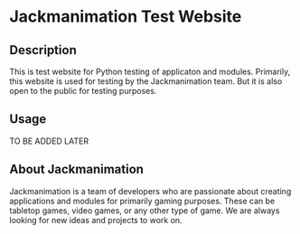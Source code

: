 # Jackmanimation Test Website

## Description
This is test website for Python testing of applicaton and modules.
Primarily, this website is used for testing by the Jackmanimation team.
But it is also open to the public for testing purposes.

## Usage
TO BE ADDED LATER

## About Jackmanimation
Jackmanimation is a team of developers who are passionate about creating
applications and modules for primarily gaming purposes. These can be tabletop 
games, video games, or any other type of game. We are always looking for new
ideas and projects to work on.
